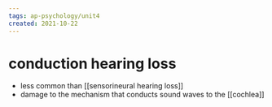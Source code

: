```yaml
---
tags: ap-psychology/unit4 
created: 2021-10-22
---
```


# conduction hearing loss

- less common than [[sensorineural hearing loss]]
- damage to the mechanism that conducts sound waves to the [[cochlea]] 
